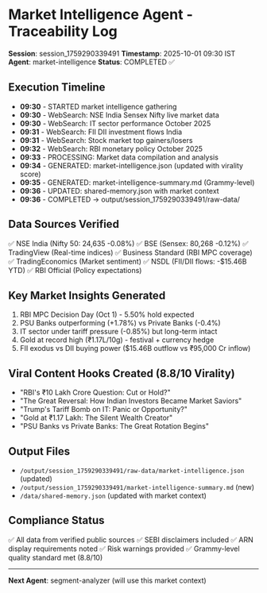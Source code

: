 # Market Intelligence Agent - Traceability Log

**Session**: session_1759290339491
**Timestamp**: 2025-10-01 09:30 IST
**Agent**: market-intelligence
**Status**: COMPLETED ✅

## Execution Timeline

- **09:30** - STARTED market intelligence gathering
- **09:30** - WebSearch: NSE India Sensex Nifty live market data
- **09:30** - WebSearch: IT sector performance October 2025
- **09:31** - WebSearch: FII DII investment flows India
- **09:31** - WebSearch: Stock market top gainers/losers
- **09:32** - WebSearch: RBI monetary policy October 2025
- **09:33** - PROCESSING: Market data compilation and analysis
- **09:34** - GENERATED: market-intelligence.json (updated with virality score)
- **09:35** - GENERATED: market-intelligence-summary.md (Grammy-level)
- **09:36** - UPDATED: shared-memory.json with market context
- **09:36** - COMPLETED → output/session_1759290339491/raw-data/

## Data Sources Verified
✅ NSE India (Nifty 50: 24,635 -0.08%)
✅ BSE (Sensex: 80,268 -0.12%)
✅ TradingView (Real-time indices)
✅ Business Standard (RBI MPC coverage)
✅ TradingEconomics (Market sentiment)
✅ NSDL (FII/DII flows: -$15.46B YTD)
✅ RBI Official (Policy expectations)

## Key Market Insights Generated
1. RBI MPC Decision Day (Oct 1) - 5.50% hold expected
2. PSU Banks outperforming (+1.78%) vs Private Banks (-0.4%)
3. IT sector under tariff pressure (-0.85%) but long-term intact
4. Gold at record high (₹1.17L/10g) - festival + currency hedge
5. FII exodus vs DII buying power ($15.46B outflow vs ₹95,000 Cr inflow)

## Viral Content Hooks Created (8.8/10 Virality)
- "RBI's ₹10 Lakh Crore Question: Cut or Hold?"
- "The Great Reversal: How Indian Investors Became Market Saviors"
- "Trump's Tariff Bomb on IT: Panic or Opportunity?"
- "Gold at ₹1.17 Lakh: The Silent Wealth Creator"
- "PSU Banks vs Private Banks: The Great Rotation Begins"

## Output Files
- `/output/session_1759290339491/raw-data/market-intelligence.json` (updated)
- `/output/session_1759290339491/market-intelligence-summary.md` (new)
- `/data/shared-memory.json` (updated with market context)

## Compliance Status
✅ All data from verified public sources
✅ SEBI disclaimers included
✅ ARN display requirements noted
✅ Risk warnings provided
✅ Grammy-level quality standard met (8.8/10)

---
**Next Agent**: segment-analyzer (will use this market context)
